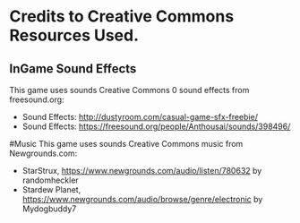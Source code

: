 # Credits to Creative Commons Resources Used.

## InGame Sound Effects
This game uses sounds Creative Commons 0 sound effects from freesound.org:
- Sound Effects: http://dustyroom.com/casual-game-sfx-freebie/
- Sound Effects: https://freesound.org/people/Anthousai/sounds/398496/

#Music
This game uses sounds Creative Commons music from Newgrounds.com:
- StarStrux, https://www.newgrounds.com/audio/listen/780632 by randomheckler
- Stardew Planet, https://www.newgrounds.com/audio/browse/genre/electronic by Mydogbuddy7